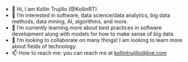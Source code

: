 - 👋 Hi, I am Kollin Trujillo (@KollinRT)
- 👀 I’m interested in software, data science/data analytics, big data methods, data mining, AI, algorithms, and more.
- 🌱 I’m currently learning more about best practices in software development along with models for how to make sense of big data.
- 👯 I’m looking to collaborate on many things! I am looking to learn more about fields of technology.
- 📫 How to reach me: you can reach me at kollintrujillo@live.com
